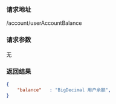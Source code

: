 ### 请求地址

/account/userAccountBalance

### 请求参数
 
无

### 返回结果

```json
{
    "balance"   : "BigDecimal 用户余额",
}
```
